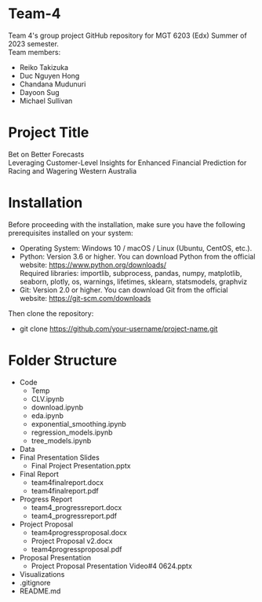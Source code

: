 # Team-4
Team 4's group project GitHub repository for MGT 6203 (Edx) Summer of 2023 semester. </br>
Team members: 
- Reiko Takizuka
- Duc Nguyen Hong 
- Chandana Mudunuri
- Dayoon Sug
- Michael Sullivan

# Project Title
Bet on Better Forecasts </br>
Leveraging Customer-Level Insights for Enhanced Financial Prediction for Racing and Wagering Western Australia

# Installation
Before proceeding with the installation, make sure you have the following prerequisites installed on your system:
- Operating System: Windows 10 / macOS / Linux (Ubuntu, CentOS, etc.).
- Python: Version 3.6 or higher. You can download Python from the official website: https://www.python.org/downloads/ </br>
Required libraries: importlib, subprocess, pandas, numpy, matplotlib, seaborn, plotly, os, warnings, lifetimes, sklearn, statsmodels, graphviz 
- Git: Version 2.0 or higher. You can download Git from the official website: https://git-scm.com/downloads

Then clone the repository:
- git clone https://github.com/your-username/project-name.git

# Folder Structure
- Code
  - Temp 
  - CLV.ipynb
  - download.ipynb
  - eda.ipynb
  - exponential_smoothing.ipynb
  - regression_models.ipynb
  - tree_models.ipynb
- Data
- Final Presentation Slides
  - Final Project Presentation.pptx
- Final Report
  - team4finalreport.docx 
  - team4finalreport.pdf 
- Progress Report
  - team4_progressreport.docx 
  - team4_progressreport.pdf 
- Project Proposal
  - team4progressproposal.docx
  - Project Proposal v2.docx
  - team4progressproposal.pdf 
- Proposal Presentation
  - Project Proposal Presentation Video#4 0624.pptx
- Visualizations
- .gitignore
- README.md
